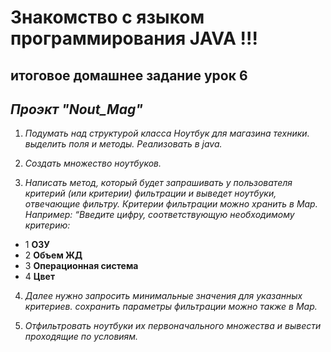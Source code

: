 # Знакомство с языком программирования JAVA !!!
## итоговое домашнее задание урок 6

## ___Проэкт "Nout_Mag"___



1. *Подумать над структурой класса Ноутбук для магазина техники.
выделить поля и методы. Реализовать в java.*

2. *Создать множество ноутбуков.*

3. *Написать метод, который будет запрашивать у пользователя критерий 
(или критерии) фильтрации и выведет ноутбуки, отвечающие фильтру. 
Критерии фильтрации можно хранить в Map. Например:
“Введите цифру, соответствующую необходимому критерию:*
- 1 **ОЗУ**
- 2 **Объем ЖД**
- 3 **Операционная система**
- 4 **Цвет**

4. *Далее нужно запросить минимальные значения для указанных критериев.
сохранить параметры фильтрации можно также в Map.*

5. *Отфильтровать ноутбуки их первоначального множества 
и вывести проходящие по условиям.*
